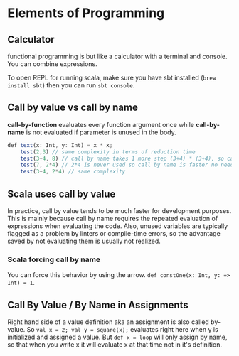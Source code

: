 
# Elements of Programming

## Calculator

functional programming is but like a calculator with a terminal and console. You can combine expressions.

To open REPL for running scala, make sure you have sbt installed (`brew install sbt`) then you can run `sbt console`.

## Call by value vs call by name

**call-by-function** evaluates every function argument once while **call-by-name** is not evaluated if parameter is unused in the body.

```javascript
def text(x: Int, y: Int) = x * x;
    test(2,3) // same complexity in terms of reduction time
    test(3+4, 8) // call by name takes 1 more step (3+4) * (3+4), so call by value is faster test(7,8) -> 7*7
    test(7, 2*4) // 2*4 is never used so call by name is faster no need to evaluate second argumnet
    test(3+4, 2*4) // same complexity
```

## Scala uses call by value
In practice, call by value tends to be much faster for development purposes. This is mainly because call by name requires the repeated evaluation of expressions when evaluating the code. Also, unused variables are typically flagged as a problem by linters or compile-time errors, so the advantage saved by not evaluating them is usually not realized.

### Scala forcing call by name
You can force this behavior by using the arrow. `def constOne(x: Int, y: => Int) = 1`.

## Call By Value  / By Name in Assignments
Right hand side of a value definition aka an assignment is also called by-value. So `val x = 2; val y = square(x);` evaluates right here when y is initialized and assigned a value. But `def x = loop` will only assign by name, so that when you write x it will evaluate x at that time not in it's definition.



